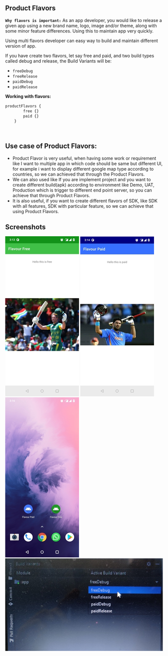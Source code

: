 Product Flavors
-----
**`Why flavors is important:`**
As an app developer, you would like to release a given app using a new brand name, logo, image and/or theme, along with some minor feature differences. Using this to maintain app very quickly.

Using multi flavors developer can easy way to build and maintain different version of app.

If you have create two flavors, let say free and paid, and two build types called debug and release, the Build Variants will be:
* `freeDebug`
* `freeRelease`
* `paidDebug`
* `paidRelease`

**Working with flavors:**
```
productFlavors {
        free {}
        paid {}
    }
```

<br/>

## Use case of Product Flavors:

- Product Flavor is very useful, when having some work or requirement like I want to multiple app in which code should be
  same but different UI, for example i want to display different google map type according to countries, so we can achieved
  that through the Product Flavors.
- We can also used like If you are implement project and you want to create different build(apk) according to environment
  like Demo, UAT, Production which is trigger to different end point server, so you can achieve that through Product Flavors.
- It is also useful, if you want to create different flavors of SDK, like SDK with all features, SDK with particular feature,
  so we can achieve that using Product Flavors.


Screenshots
-----------

![screenshot][1] ![screenshot][2] ![screenshot][3] ![screenshot][4]

[1]: ./screenshot/free.jpg
[2]: ./screenshot/paid.jpg
[3]: ./screenshot/free_paid_logo_label.jpg
[4]: ./screenshot/code_screen.jpg